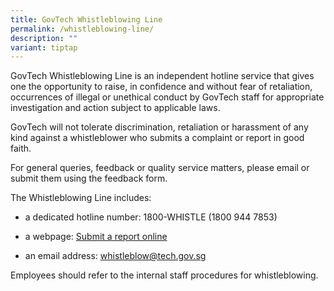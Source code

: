 ```yaml
---
title: GovTech Whistleblowing Line
permalink: /whistleblowing-line/
description: ""
variant: tiptap
---
```

<p>GovTech Whistleblowing Line is an independent hotline service that gives
one the opportunity to raise, in confidence and without fear of retaliation,
occurrences of illegal or unethical conduct by GovTech staff for appropriate
investigation and action subject to applicable laws.</p>
<p>GovTech will not tolerate discrimination, retaliation or harassment of
any kind against a whistleblower who submits a complaint or report in good
faith.</p>
<p>For general queries, feedback or quality service matters, please email
or submit them using the feedback form.</p>
<p>The Whistleblowing Line includes:</p>
<ul data-tight="true" class="tight">
<li>
<p>a dedicated hotline number: 1800-WHISTLE (1800 944 7853)</p>
</li>
<li>
<p>a webpage:&nbsp;<a href="https://form.gov.sg/5bd91cac927f22000f64379a" rel="noopener noreferrer nofollow" target="_blank">Submit a report online</a>
</p>
</li>
<li>
<p>an email address:&nbsp;<a href="mailto:whistleblow@tech.gov.sg" rel="noopener noreferrer nofollow" target="_blank">whistleblow@tech.gov.sg</a>
</p>
</li>
</ul>
<p>Employees should refer to the internal staff procedures for whistleblowing.</p>
